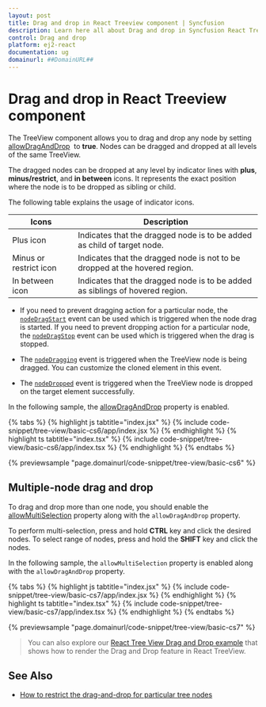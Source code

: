 ```yaml
---
layout: post
title: Drag and drop in React Treeview component | Syncfusion
description: Learn here all about Drag and drop in Syncfusion React Treeview component of Syncfusion Essential JS 2 and more.
control: Drag and drop 
platform: ej2-react
documentation: ug
domainurl: ##DomainURL##
---
```


# Drag and drop in React Treeview component

The TreeView component allows you to drag and drop any node by setting [allowDragAndDrop](https://ej2.syncfusion.com/react/documentation/api/treeview/#allowdraganddrop) &nbsp;to **true**. Nodes can be dragged and dropped at all levels of the same TreeView.

The dragged nodes can be dropped at any level by indicator lines with **plus**, **minus/restrict**, and **in between** icons. It represents the exact position where the node is to be dropped as sibling or child.

The following table explains the usage of indicator icons.

| Icons | Description |
|------|-------------|
| Plus icon | Indicates that the dragged node is to be added as child of target node. |
| Minus or restrict icon |Indicates that the dragged node is not to be dropped at the hovered region. |
| In between icon | Indicates that the dragged node is to be added as siblings of hovered region. |

* If you need to prevent dragging action for a particular node, the [`nodeDragStart`](https://ej2.syncfusion.com/react/documentation/api/treeview/#nodedragstart) event can be used which is triggered when the node drag is started. If you need to prevent dropping action for a particular node, the [`nodeDragStop`](https://ej2.syncfusion.com/react/documentation/api/treeview/#nodedragstop) event can be used which is triggered when the drag is stopped.

* The [`nodeDragging`](https://ej2.syncfusion.com/react/documentation/api/treeview/#nodedragging) event is triggered when the TreeView node is being dragged. You can customize the cloned element in this event.

* The [`nodeDropped`](https://ej2.syncfusion.com/react/documentation/api/treeview/#nodedropped) event is triggered when the TreeView node is dropped on the target element successfully.

In the following sample, the [allowDragAndDrop](https://ej2.syncfusion.com/react/documentation/api/treeview/#allowdraganddrop) property is enabled.

{% tabs %}
{% highlight js tabtitle="index.jsx" %}
{% include code-snippet/tree-view/basic-cs6/app/index.jsx %}
{% endhighlight %}
{% highlight ts tabtitle="index.tsx" %}
{% include code-snippet/tree-view/basic-cs6/app/index.tsx %}
{% endhighlight %}
{% endtabs %}

 {% previewsample "page.domainurl/code-snippet/tree-view/basic-cs6" %}

## Multiple-node drag and drop

To drag and drop more than one node, you should enable the [allowMultiSelection](https://ej2.syncfusion.com/react/documentation/api/treeview/#allowmultiselection) property along with the `allowDragAndDrop` property.

To perform multi-selection, press and hold **CTRL** key and click the desired nodes. To select range of nodes, press and hold the **SHIFT** key and click the nodes.

In the following sample,  the `allowMultiSelection` property is  enabled along with the `allowDragAndDrop` property.

{% tabs %}
{% highlight js tabtitle="index.jsx" %}
{% include code-snippet/tree-view/basic-cs7/app/index.jsx %}
{% endhighlight %}
{% highlight ts tabtitle="index.tsx" %}
{% include code-snippet/tree-view/basic-cs7/app/index.tsx %}
{% endhighlight %}
{% endtabs %}

 {% previewsample "page.domainurl/code-snippet/tree-view/basic-cs7" %}

> You can also explore our [React Tree View Drag and Drop example](https://ej2.syncfusion.com/react/demos/#/material/treeview/drag-and-drop) that shows how to render the Drag and Drop feature in React TreeView.

## See Also

* [How to restrict the drag-and-drop for particular tree nodes](./how-to/restrict-the-drag-and-drop-for-particular-tree-nodes)